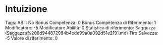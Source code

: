 # Intuizione

Tags: ABI
: No
Bonus Competenza: 0
Bonus Competenza di Riferimento: 1
Modificatore: -5
Modificatore  Abilità: 0
Statistica di riferimento: Saggezza (Saggezza%206d944872984b4cde99a0a092d51e2191.md)
Tiro Salvezza: -5
Valore di riferimento: 0